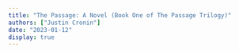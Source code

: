 ```yaml
---
title: "The Passage: A Novel (Book One of The Passage Trilogy)"
authors: ["Justin Cronin"]
date: "2023-01-12"
display: true
---
```


<!-- Your comments or review here -->
